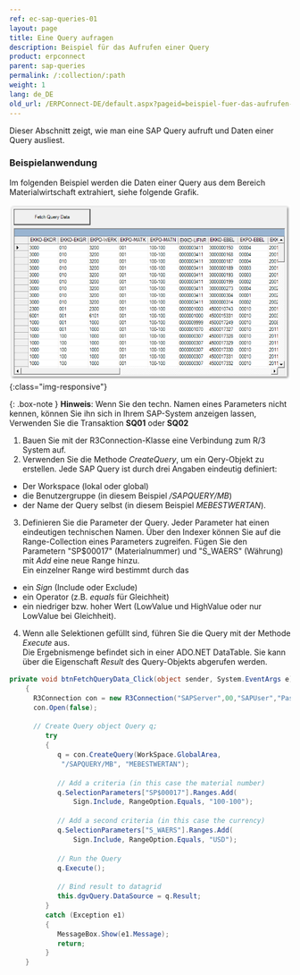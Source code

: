 ```yaml
---
ref: ec-sap-queries-01
layout: page
title: Eine Query aufragen
description: Beispiel für das Aufrufen einer Query
product: erpconnect
parent: sap-queries
permalink: /:collection/:path
weight: 1
lang: de_DE
old_url: /ERPConnect-DE/default.aspx?pageid=beispiel-fuer-das-aufrufen-einer-query
---
```


Dieser Abschnitt zeigt, wie man eine SAP Query aufruft und Daten einer Query ausliest.

### Beispielanwendung
Im folgenden Beispiel werden die Daten einer Query aus dem Bereich Materialwirtschaft extrahiert, siehe folgende Grafik. 

![SAP-Query-Execution](/img/content/SAP-Query-Execution.png){:class="img-responsive"}

{: .box-note }
**Hinweis**: Wenn Sie den techn. Namen eines Parameters nicht kennen, können Sie ihn sich in Ihrem SAP-System anzeigen lassen,
Verwenden Sie die Transaktion **SQ01** oder **SQ02**

1. Bauen Sie mit der R3Connection-Klasse eine Verbindung zum R/3 System auf.
2. Verwenden Sie die Methode *CreateQuery*, um ein Qery-Objekt zu erstellen. 
Jede SAP Query ist durch drei Angaben eindeutig definiert: 
- Der Workspace (lokal oder global)
- die Benutzergruppe (in diesem Beispiel */SAPQUERY/MB*) 
- der Name der Query selbst (in diesem Beispiel *MEBESTWERTAN*).
3. Definieren Sie die Parameter der Query.
Jeder Parameter hat einen eindeutigen technischen Namen. 
Über den Indexer können Sie auf die Range-Collection eines Parameters zugreifen.
Fügen Sie den Parametern "SP$00017" (Materialnummer) und "S_WAERS" (Währung) mit *Add* eine neue Range hinzu. <br>
Ein einzelner Range wird bestimmt durch das 
- ein *Sign* (Include oder Exclude)
- ein Operator (z.B. *equals* für Gleichheit)
- ein niedriger bzw. hoher Wert (LowValue und HighValue oder nur LowValue bei Gleichheit). 
4. Wenn alle Selektionen gefüllt sind, führen Sie die Query mit der Methode *Execute* aus.<br>
Die Ergebnismenge befindet sich in einer ADO.NET DataTable. 
Sie kann über die Eigenschaft *Result* des Query-Objekts abgerufen werden. 

```csharp
private void btnFetchQueryData_Click(object sender, System.EventArgs e)
    {
      R3Connection con = new R3Connection("SAPServer",00,"SAPUser","Password","EN","800");
      con.Open(false);
 
      // Create Query object Query q; 
         try
         {
            q = con.CreateQuery(WorkSpace.GlobalArea,
             "/SAPQUERY/MB", "MEBESTWERTAN");
 
			// Add a criteria (in this case the material number) 
            q.SelectionParameters["SP$00017"].Ranges.Add(
                Sign.Include, RangeOption.Equals, "100-100");
 
            // Add a second criteria (in this case the currency) 
            q.SelectionParameters["S_WAERS"].Ranges.Add(
                Sign.Include, RangeOption.Equals, "USD");
 
            // Run the Query 
            q.Execute();
 
            // Bind result to datagrid 
            this.dgvQuery.DataSource = q.Result;
         }
         catch (Exception e1)
         {
            MessageBox.Show(e1.Message);
            return;
         }
    }
```

<!---
<details>
<summary>[VB]</summary>
{% highlight visualbasic %}
Using con As New R3Connection
  
	con.UserName = "erpconnect"
    con.Password = "pass"
    con.Language = "DE"
    con.Client = "800"
    con.Host = "sapserver"
    con.SystemNumber = 11

    con.Open(False)

    ' Create Query object
    Dim q As Query
    Try
        q = con.CreateQuery(WorkSpace.GlobalArea, _
           "/SAPQUERY/MB", "MEBESTWERTAN")
    Catch e1 As Exception
        MessageBox.Show(e1.Message)
        Exit Sub
    End Try

    ' Add a criteria (in this case the material number)
    q.SelectionParameters("SP$00017").Ranges.Add( _
       Sign.Include, RangeOption.Equals, "100-100")

    ' Add a second criteria (in this case the currency)
    q.SelectionParameters("S_WAERS").Ranges.Add( _
       Sign.Include, RangeOption.Equals, "EUR")

    ' Run the Query
    q.Execute()

    ' Bind result to datagrid
    dataGrid1.DataSource = q.Result
End Using
{% endhighlight %}
</details>
-->
